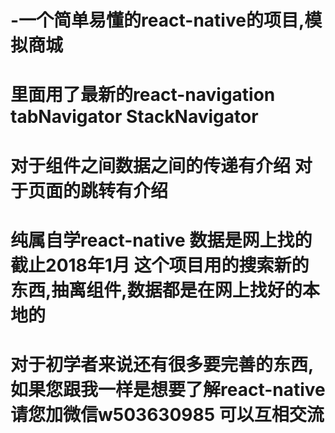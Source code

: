 # -一个简单易懂的react-native的项目,模拟商城
# 里面用了最新的react-navigation tabNavigator StackNavigator
# 对于组件之间数据之间的传递有介绍  对于页面的跳转有介绍 
# 纯属自学react-native 数据是网上找的 截止2018年1月 这个项目用的搜索新的东西,抽离组件,数据都是在网上找好的本地的
# 对于初学者来说还有很多要完善的东西,如果您跟我一样是想要了解react-native请您加微信w503630985 可以互相交流
